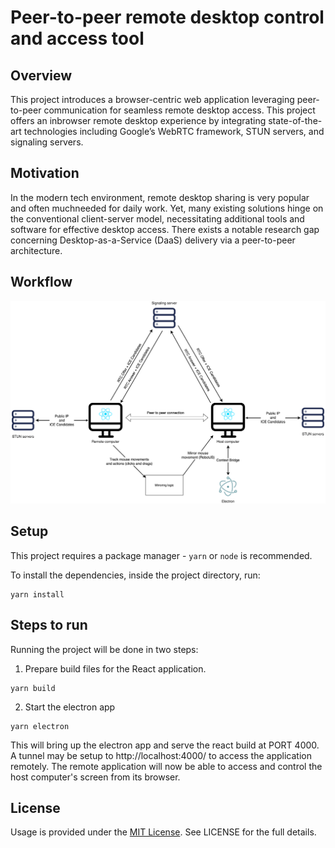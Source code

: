 # Peer-to-peer remote desktop control and access tool

## Overview

This project introduces a browser-centric web application leveraging peer-to-peer communication for seamless remote desktop access. This project offers an inbrowser remote desktop experience by integrating state-of-the-art technologies including Google’s WebRTC framework, STUN servers, and signaling servers.

## Motivation

In the modern tech environment, remote desktop sharing is very popular and often muchneeded for daily work. Yet, many existing solutions hinge on the conventional client-server model, necessitating additional tools and software for effective desktop access. There exists a notable research gap concerning Desktop-as-a-Service (DaaS) delivery via a peer-to-peer architecture.

## Workflow

![Remote desktop controller architecture and workflow](./docs/remote-desktop-control-workflow.svg)

## Setup

This project requires a package manager - `yarn` or `node` is recommended.

To install the dependencies, inside the project directory, run:

```
yarn install
```

## Steps to run

Running the project will be done in two steps:

1. Prepare build files for the React application.

```
yarn build
```

2. Start the electron app

```
yarn electron
```

This will bring up the electron app and serve the react build at PORT 4000. A tunnel may be setup to http://localhost:4000/ to access the application remotely.
The remote application will now be able to access and control the host computer's screen from its browser.

## License

Usage is provided under the [MIT License](https://opensource.org/license/mit). See LICENSE for the full details.
